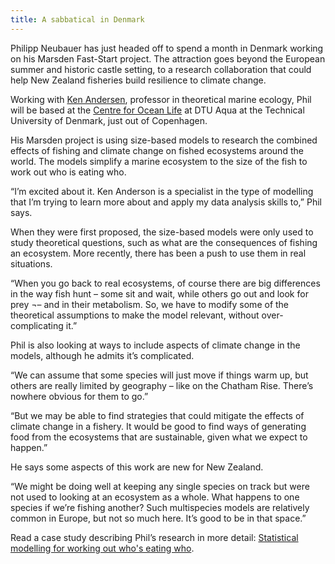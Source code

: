 ```yaml
---
title: A sabbatical in Denmark
---
```

Philipp Neubauer has just headed off to spend a month in Denmark working on his Marsden Fast-Start project. The attraction goes beyond the European summer and historic castle setting, to a research collaboration that could help New Zealand fisheries build resilience to climate change.

<!--more-->

Working with [Ken Andersen](http://ken.haste.dk/), professor in theoretical marine ecology, Phil will be based at the [Centre for Ocean Life](http://www.oceanlifecentre.dk/) at DTU Aqua at the Technical University of Denmark, just out of Copenhagen.

His Marsden project is using size-based models to research the combined effects of fishing and climate change on fished ecosystems around the world. The models simplify a marine ecosystem to the size of the fish to work out who is eating who.

“I’m excited about it. Ken Anderson is a specialist in the type of modelling that I’m trying to learn more about and apply my data analysis skills to,” Phil says.

When they were first proposed, the size-based models were only used to study theoretical questions, such as what are the consequences of fishing an ecosystem. More recently, there has been a push to use them in real situations.

“When you go back to real ecosystems, of course there are big differences in the way fish hunt – some sit and wait, while others go out and look for prey ¬– and in their metabolism. So, we have to modify some of the theoretical assumptions to make the model relevant, without over-complicating it.”

Phil is also looking at ways to include aspects of climate change in the models, although he admits it’s complicated.

“We can assume that some species will just move if things warm up, but others are really limited by geography – like on the Chatham Rise. There’s nowhere obvious for them to go.”

“But we may be able to find strategies that could mitigate the effects of climate change in a fishery. It would be good to find ways of generating food from the ecosystems that are sustainable, given what we expect to happen.”

He says some aspects of this work are new for New Zealand.

“We might be doing well at keeping any single species on track but were not used to looking at an ecosystem as a whole. What happens to one species if we’re fishing another? Such multispecies models are relatively common in Europe, but not so much here. It’s good to be in that space.”

Read a case study describing Phil’s research in more detail: [Statistical modelling for working out who's eating who](https://www.dragonfly.co.nz/work/predator-prey.html).
